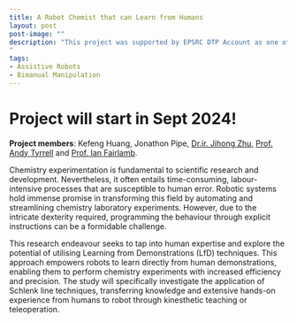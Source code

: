 ```yaml
---
title: A Robot Chemist that can Learn from Humans
layout: post
post-image: ""
description: "This project was supported by EPSRC DTP Account as one of the ALBERT CDT funded projects. In collaboration with Prof. Andy Tyrrell and Prof. Ian Fairlamb (Chemistry).
"
tags:
- Assistive Robots
- Bimanual Manipulation
---
```

# Project will start in Sept 2024!

**Project members**: Kefeng Huang, Jonathon Pipe, [Dr.ir. Jihong Zhu](https://jihong-zhu.github.io/), [Prof. Andy Tyrrell](https://www.york.ac.uk/physics-engineering-technology/people/andy_tyrrell/) and [Prof. Ian Fairlamb](https://www.york.ac.uk/chemistry/people/ifairlamb/).

Chemistry experimentation is fundamental to scientific research and development. Nevertheless, it often entails time-consuming, labour-intensive processes that are susceptible to human error. Robotic systems hold immense promise in transforming this field by automating and streamlining chemistry laboratory experiments. However, due to the intricate dexterity required, programming the behaviour through explicit instructions can be a formidable challenge. 

This research endeavour seeks to tap into human expertise and explore the potential of utilising Learning from Demonstrations (LfD) techniques. This approach empowers robots to learn directly from human demonstrations, enabling them to perform chemistry experiments with increased efficiency and precision. The study will specifically investigate the application of Schlenk line techniques, transferring knowledge and extensive hands-on experience from humans to robot through kinesthetic teaching or teleoperation.
